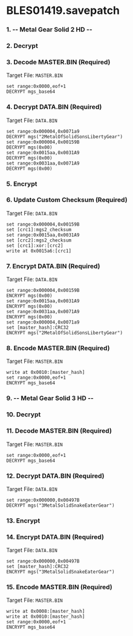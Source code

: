 # BLES01419.savepatch

### 1. -- Metal Gear Solid 2 HD --
### 2. Decrypt
### 3. Decode MASTER.BIN (Required)

Target File: `MASTER.BIN`

```
set range:0x0000,eof+1
DECRYPT mgs_base64
```

### 4. Decrypt DATA.BIN (Required)

Target File: `DATA.BIN`

```
set range:0x000004,0x0071a9
DECRYPT mgs("2MetalOfSolidSonsLibertyGear")
set range:0x000004,0x00159B
DECRYPT mgs(0x00)
set range:0x0015aa,0x0031A9
DECRYPT mgs(0x00)
set range:0x0031aa,0x0071A9
DECRYPT mgs(0x00)
```

### 5. Encrypt
### 6. Update Custom Checksum (Required)

Target File: `DATA.BIN`

```
set range:0x000004,0x00159B
set [crc1]:mgs2_checksum
set range:0x0015aa,0x0031A9
set [crc2]:mgs2_checksum
set [crc1]:xor:[crc2]
write at 0x0015a6:[crc1]
```

### 7. Encrypt DATA.BIN (Required)

Target File: `DATA.BIN`

```
set range:0x000004,0x00159B
ENCRYPT mgs(0x00)
set range:0x0015aa,0x0031A9
ENCRYPT mgs(0x00)
set range:0x0031aa,0x0071A9
ENCRYPT mgs(0x00)
set range:0x000004,0x0071a9
set [master_hash]:CRC32
ENCRYPT mgs("2MetalOfSolidSonsLibertyGear")
```

### 8. Encode MASTER.BIN (Required)

Target File: `MASTER.BIN`

```
write at 0x0010:[master_hash]
set range:0x0000,eof+1
ENCRYPT mgs_base64
```

### 9. -- Metal Gear Solid 3 HD --
### 10. Decrypt
### 11. Decode MASTER.BIN (Required)

Target File: `MASTER.BIN`

```
set range:0x0000,eof+1
DECRYPT mgs_base64
```

### 12. Decrypt DATA.BIN (Required)

Target File: `DATA.BIN`

```
set range:0x000000,0x00497B
DECRYPT mgs("3MetalSolidSnakeEaterGear")
```

### 13. Encrypt
### 14. Encrypt DATA.BIN (Required)

Target File: `DATA.BIN`

```
set range:0x000000,0x00497B
set [master_hash]:CRC32
ENCRYPT mgs("3MetalSolidSnakeEaterGear")
```

### 15. Encode MASTER.BIN (Required)

Target File: `MASTER.BIN`

```
write at 0x0008:[master_hash]
write at 0x0010:[master_hash]
set range:0x0000,eof+1
ENCRYPT mgs_base64
```

